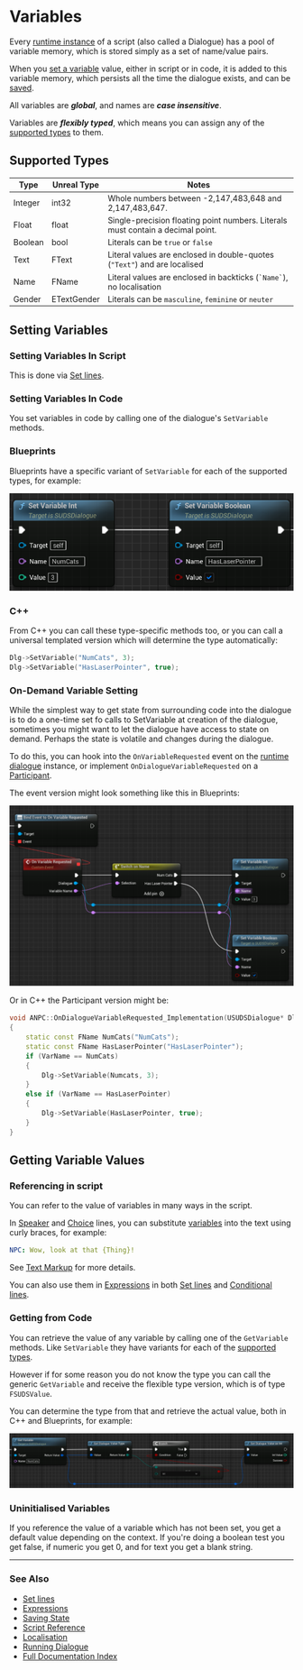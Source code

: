# Variables

Every [runtime instance](RunningDialogue.md) of a script (also called a Dialogue)
has a pool of variable memory, which is stored simply as a set of name/value pairs.

When you [set a variable](#setting-variables) value, either in script or in code, it 
is added to this variable memory, which persists all the time the dialogue exists, 
and can be [saved](SavingState.md).

All variables are ***global***, and names are ***case insensitive***.

Variables are ***flexibly typed***, which means you can assign any of the 
[supported types](#supported-types) to them.

## Supported Types

| Type | Unreal Type | Notes |
|------|-------------|-------|
| Integer | int32 | Whole numbers between -2,147,483,648 and 2,147,483,647.|
| Float | float | Single-precision floating point numbers. Literals must contain a decimal point. |
| Boolean | bool | Literals can be `true` or `false`|
| Text | FText | Literal values are enclosed in double-quotes (`"Text"`) and are localised|
| Name | FName | Literal values are enclosed in backticks (`` `Name` ``), no localisation|
| Gender | ETextGender | Literals can be `masculine`, `feminine` or `neuter`


## Setting Variables

### Setting Variables In Script

This is done via [Set lines](SetLines.md).

### Setting Variables In Code

You set variables in code by calling one of the dialogue's `SetVariable` methods.

### Blueprints

Blueprints have a specific variant of `SetVariable` for each of the supported types,
for example: 

![Set Variable](img/BPSetVariable.png)

### C++

From C++ you can call these type-specific methods too, or you can call a
universal templated version which will determine the type automatically:

```c++
Dlg->SetVariable("NumCats", 3);
Dlg->SetVariable("HasLaserPointer", true);
```

### On-Demand Variable Setting

While the simplest way to get state from surrounding code into the dialogue 
is to do a one-time set fo calls to SetVariable at creation of
the dialogue, sometimes you might want to let the dialogue have access to state
on demand. Perhaps the state is volatile and changes during the dialogue.

To do this, you can hook into the `OnVariableRequested` event on the [runtime dialogue](RunningDialogue.md)
instance, or implement `OnDialogueVariableRequested` on a [Participant](Participants.md).

The event version might look something like this in Blueprints:

![on Demand Vars](img/BPOnDemandVars.png)

Or in C++ the Participant version might be:

```c++
void ANPC::OnDialogueVariableRequested_Implementation(USUDSDialogue* Dlg, FName VarName)
{
	static const FName NumCats("NumCats");
	static const FName HasLaserPointer("HasLaserPointer");
	if (VarName == NumCats)
	{
		Dlg->SetVariable(Numcats, 3);
	}
	else if (VarName == HasLaserPointer)
	{
		Dlg->SetVariable(HasLaserPointer, true);
	}
}
```

## Getting Variable Values

### Referencing in script

You can refer to the value of variables in many ways in the script.

In [Speaker](SpeakerLines.md) and [Choice](ChoiceLines.md) lines, you can substitute
[variables](Variables.md) into the text using curly braces, for example:

```yaml
NPC: Wow, look at that {Thing}!
```

See [Text Markup](TextMarkup.md) for more details.

You can also use them in [Expressions](Expressions.md) in both [Set lines](SetLines.md)
and [Conditional lines](ConditionalLines.md).

### Getting from Code

You can retrieve the value of any variable by calling one of the `GetVariable`
methods. Like `SetVariable` they have variants for each of the [supported types](#supported-types).

However if for some reason you do not know the type you can call the generic 
`GetVariable` and receive the flexible type version, which is of type `FSUDSValue`.

You can determine the type from that and retrieve the actual value, both in 
C++ and Blueprints, for example:

![Get Var Type](img/BPGetVarType.png)

### Uninitialised Variables

If you reference the value of a variable which has not been set, you get a 
default value depending on the context. If you're doing a boolean test you get
false, if numeric you get 0, and for text you get a blank string.

---

### See Also
 
* [Set lines](SetLines.md)
* [Expressions](Expressions.md)
* [Saving State](SavingState.md)
* [Script Reference](ScriptReference.md)
* [Localisation](Localisation.md)
* [Running Dialogue](RunningDialogue.md)
* [Full Documentation Index](../Index.md)
